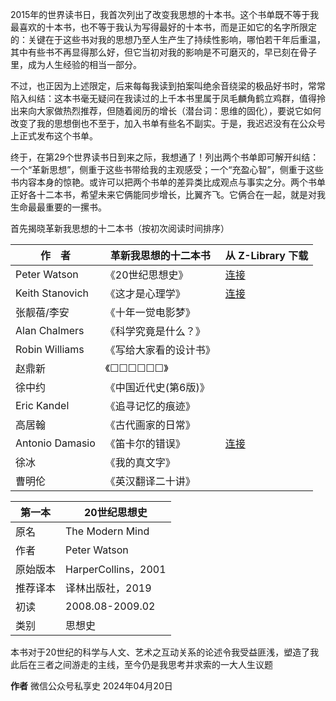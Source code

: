 2015年的世界读书日，我首次列出了改变我思想的十本书。这个书单既不等于我最喜欢的十本书，也不等于我认为写得最好的十本书，而是正如它的名字所限定的：关键在于这些书对我的思想乃至人生产生了持续性影响，哪怕若干年后重温，其中有些书不再显得那么好，但它当初对我的影响是不可磨灭的，早已刻在骨子里，成为人生经验的相当一部分。

不过，也正因为上述限定，后来每每我读到拍案叫绝余音绕梁的极品好书时，常常陷入纠结：这本书毫无疑问在我读过的上千本书里属于凤毛麟角鹤立鸡群，值得拎出来向大家做热烈推荐，但随着阅历的增长（潜台词：思维的固化），要说它如何改变了我的思想倒也不至于，加入书单有些名不副实。于是，我迟迟没有在公众号上正式发布这个书单。

终于，在第29个世界读书日到来之际，我想通了！列出两个书单即可解开纠结：一个“革新思想”，侧重于这些书带给我的主观感受；一个“充盈心智”，侧重于这些书内容本身的惊艳。或许可以把两个书单的差异类比成观点与事实之分。两个书单正好各十二本书，希望未来它俩能同步增长，比翼齐飞。它俩合在一起，就是对我生命最最重要的一摞书。

首先揭晓革新我思想的十二本书（按初次阅读时间排序）

作　者 | 革新我思想的十二本书 | 从 Z-Library 下载
-- | -- | --
Peter Watson | 《20世纪思想史》|  [连接](https://zh.singlelogin.re/book/5261238/329c95/)
Keith Stanovich | 《这才是心理学》| [连接](https://zh.singlelogin.re/book/21063513/7dd389/)
张靓蓓/李安 | 《十年一觉电影梦》
Alan Chalmers | 《科学究竟是什么？》
Robin Williams | 《写给大家看的设计书》
赵鼎新 | 《☐☐☐☐☐☐》
徐中约 | 《中国近代史(第6版)》
Eric Kandel | 《追寻记忆的痕迹》
高居翰 | 《古代画家的日常》
Antonio Damasio | 《笛卡尔的错误》| [连接](https://zh.singlelogin.re/book/17237362/0e383e/)
徐冰 | 《我的真文字》
曹明伦 | 《英汉翻译二十讲》

第一本 | 20世纪思想史
-- | --
原名 | The Modern Mind
作者 | Peter Watson
原始版本 | HarperCollins，2001
推荐译本 | 译林出版社，2019
初读 | 2008.08-2009.02
类别 | 思想史
本书对于20世纪的科学与人文、艺术之互动关系的论述令我受益匪浅，塑造了我此后在三者之间游走的主线，至今仍是我思考并求索的一大人生议题


**作者** 微信公众号私享史 2024年04月20日
